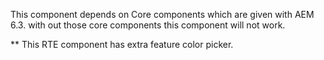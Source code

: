This component depends on Core components which are given with AEM 6.3. with out those core components this component will not work.

** This RTE component has extra feature color picker.
